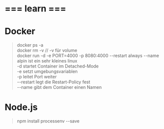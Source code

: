 # === learn === #

# Docker
> docker ps -a  
> docker rm -v <CONTAINER-ID> <CONTAINER-ID> // -v für volume  
> docker run -d -e PORT=4000 -p 8080:4000 --restart always --name <CONTAINERNAME> <IMGNAME>  
alpin ist ein sehr kleines linux  
-d startet Container im Detached-Mode  
-e setzt umgebungsvariablen  
-p leitet Port weiter  
--restart legt die Restart-Policy fest  
--name gibt dem Container einen Namen
# Node.js
> npm install processenv --save